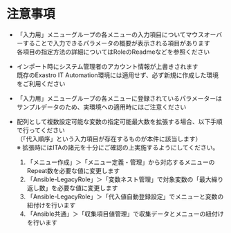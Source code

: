 # 注意事項

* 「入力用」メニューグループの各メニューの入力項目についてマウスオーバーすることで入力できるパラメータの概要が表示される項目があります  
各項目の指定方法の詳細についてはRoleのReadmeなどを参照ください  

* インポート時にシステム管理者のアカウント情報が上書きされます  
既存のExastro IT Automation環境には適用せず、必ず新規に作成した環境をご利用ください  

* 「入力用」メニューグループの各メニューに登録されているパラメーターはサンプルデータのため、実環境への適用時にはご注意ください  

* 配列として複数設定可能な変数の指定可能最大数を拡張する場合、以下手順で行ってください  
（「代入順序」という入力項目が存在するものが本件に該当します）  
※ 拡張時にはITAの諸元を十分にご確認の上実施するようにしてください。
  1. 「メニュー作成」＞「メニュー定義・管理」から対応するメニューのRepeat数を必要な値に変更します  
  2. 「Ansible-LegacyRole」＞「変数ネスト管理」で対象変数の「最大繰り返し数」を必要な値に変更します  
  3. 「Ansible-LegacyRole」＞「代入値自動登録設定」でメニューと変数の紐付けを行います  
  4. 「Ansible共通」＞「収集項目値管理」で収集データとメニューの紐付けを行います  

